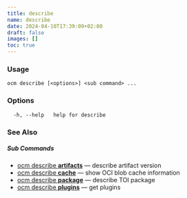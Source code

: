 ```yaml
---
title: describe
name: describe
date: 2024-04-10T17:39:09+02:00
draft: false
images: []
toc: true
---
```

### Usage

```
ocm describe [<options>] <sub command> ...
```

### Options

```
  -h, --help   help for describe
```

### See Also



##### Sub Commands

* [ocm describe <b>artifacts</b>](/docs/the-ocm-cli/cli-reference/describe/describe_artifacts)	 &mdash; describe artifact version
* [ocm describe <b>cache</b>](/docs/the-ocm-cli/cli-reference/describe/describe_cache)	 &mdash; show OCI blob cache information
* [ocm describe <b>package</b>](/docs/the-ocm-cli/cli-reference/describe/describe_package)	 &mdash; describe TOI package
* [ocm describe <b>plugins</b>](/docs/the-ocm-cli/cli-reference/describe/describe_plugins)	 &mdash; get plugins

